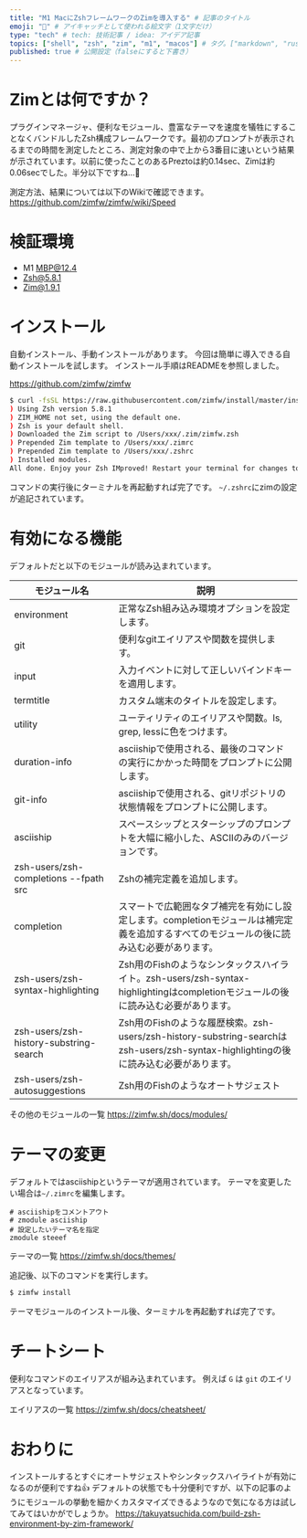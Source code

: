 ```yaml
---
title: "M1 MacにZshフレームワークのZimを導入する" # 記事のタイトル
emoji: "🚴" # アイキャッチとして使われる絵文字（1文字だけ）
type: "tech" # tech: 技術記事 / idea: アイデア記事
topics: ["shell", "zsh", "zim", "m1", "macos"] # タグ。["markdown", "rust", "aws"]のように指定する
published: true # 公開設定（falseにすると下書き）
---
```


# Zimとは何ですか？
プラグインマネージャ、便利なモジュール、豊富なテーマを速度を犠牲にすることなくバンドルしたZsh構成フレームワークです。最初のプロンプトが表示されるまでの時間を測定したところ、測定対象の中で上から3番目に速いという結果が示されています。以前に使ったことのあるPreztoは約0.14sec、Zimは約0.06secでした。半分以下ですね…🤔

測定方法、結果については以下のWikiで確認できます。
https://github.com/zimfw/zimfw/wiki/Speed

# 検証環境
- M1 MBP@12.4
- Zsh@5.8.1
- Zim@1.9.1

# インストール
自動インストール、手動インストールがあります。
今回は簡単に導入できる自動インストールを試します。
インストール手順はREADMEを参照しました。

https://github.com/zimfw/zimfw

```sh
$ curl -fsSL https://raw.githubusercontent.com/zimfw/install/master/install.zsh | zsh
) Using Zsh version 5.8.1
) ZIM_HOME not set, using the default one.
) Zsh is your default shell.
) Downloaded the Zim script to /Users/xxx/.zim/zimfw.zsh
) Prepended Zim template to /Users/xxx/.zimrc
) Prepended Zim template to /Users/xxx/.zshrc
) Installed modules.
All done. Enjoy your Zsh IMproved! Restart your terminal for changes to take effect.
```

コマンドの実行後にターミナルを再起動すれば完了です。
`~/.zshrc`にzimの設定が追記されています。

# 有効になる機能
デフォルトだと以下のモジュールが読み込まれています。

|モジュール名|説明|
|---|---|
|environment|正常なZsh組み込み環境オプションを設定します。|
|git|便利なgitエイリアスや関数を提供します。|
|input|入力イベントに対して正しいバインドキーを適用します。|
|termtitle|カスタム端末のタイトルを設定します。|
|utility|ユーティリティのエイリアスや関数。ls, grep, lessに色をつけます。|
|duration-info|asciishipで使用される、最後のコマンドの実行にかかった時間をプロンプトに公開します。|
|git-info|asciishipで使用される、gitリポジトリの状態情報をプロンプトに公開します。|
|asciiship|スペースシップとスターシップのプロンプトを大幅に縮小した、ASCIIのみのバージョンです。|
|zsh-users/zsh-completions --fpath src|Zshの補完定義を追加します。|
|completion|スマートで広範囲なタブ補完を有効にし設定します。completionモジュールは補完定義を追加するすべてのモジュールの後に読み込む必要があります。|
|zsh-users/zsh-syntax-highlighting|Zsh用のFishのようなシンタックスハイライト。zsh-users/zsh-syntax-highlightingはcompletionモジュールの後に読み込む必要があります。|
|zsh-users/zsh-history-substring-search|Zsh用のFishのような履歴検索。zsh-users/zsh-history-substring-searchはzsh-users/zsh-syntax-highlightingの後に読み込む必要があります。|
|zsh-users/zsh-autosuggestions|Zsh用のFishのようなオートサジェスト|

その他のモジュールの一覧
https://zimfw.sh/docs/modules/

# テーマの変更
デフォルトではasciishipというテーマが適用されています。
テーマを変更したい場合は`~/.zimrc`を編集します。

```sh:.zimrc
# asciishipをコメントアウト
# zmodule asciiship
# 設定したいテーマ名を指定
zmodule steeef
```

テーマの一覧
https://zimfw.sh/docs/themes/

追記後、以下のコマンドを実行します。

```sh
$ zimfw install
```

テーマモジュールのインストール後、ターミナルを再起動すれば完了です。

# チートシート
便利なコマンドのエイリアスが組み込まれています。
例えば `G` は `git` のエイリアスとなっています。

エイリアスの一覧
https://zimfw.sh/docs/cheatsheet/

# おわりに
インストールするとすぐにオートサジェストやシンタックスハイライトが有効になるのが便利ですね👍
デフォルトの状態でも十分便利ですが、以下の記事のようにモジュールの挙動を細かくカスタマイズできるようなので気になる方は試してみてはいかがでしょうか。
https://takuyatsuchida.com/build-zsh-environment-by-zim-framework/
